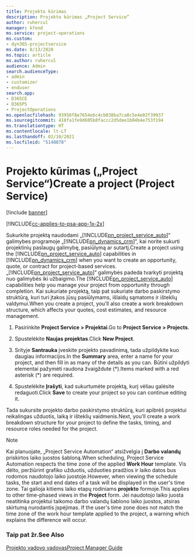 ```yaml
---
title: Projekto kūrimas
description: Projekto kūrimas „Project Service“
author: ruhercul
manager: kfend
ms.service: project-operations
ms.custom:
- dyn365-projectservice
ms.date: 8/13/2020
ms.topic: article
ms.author: ruhercul
audience: Admin
search.audienceType:
- admin
- customizer
- enduser
search.app:
- D365CE
- D365PS
- ProjectOperations
ms.openlocfilehash: 93958f8e7654ebc4cb038ba7ca0c5e4e02f39937
ms.sourcegitcommit: 418fa1fe9d605b8faccc2d5dee1b04b4e753f194
ms.translationtype: HT
ms.contentlocale: lt-LT
ms.lasthandoff: 02/10/2021
ms.locfileid: "5148878"
---
```

# <a name="create-a-project-project-service"></a><span data-ttu-id="e0e44-103">Projekto kūrimas („Project Service“)</span><span class="sxs-lookup"><span data-stu-id="e0e44-103">Create a project (Project Service)</span></span>

[!include [banner](../includes/psa-now-project-operations.md)]

[!INCLUDE[cc-applies-to-psa-app-1x-2x](../includes/cc-applies-to-psa-app-1x-2x.md)]

<span data-ttu-id="e0e44-104">Sukurkite projektą naudodami „[!INCLUDE[pn_project_service_auto](../includes/pn-project-service-auto.md)]“ galimybes programoje „[!INCLUDE[pn_dynamics_crm](../includes/pn-dynamics-crm.md)]“, kai norite sukurti projektinių paslaugų galimybę, pasiūlymą ar sutartį.</span><span class="sxs-lookup"><span data-stu-id="e0e44-104">Create a project using the [!INCLUDE[pn_project_service_auto](../includes/pn-project-service-auto.md)] capabilities in [!INCLUDE[pn_dynamics_crm](../includes/pn-dynamics-crm.md)] when you want to create an opportunity, quote, or contract for project-based services.</span></span> <span data-ttu-id="e0e44-105">„[!INCLUDE[pn_project_service_auto](../includes/pn-project-service-auto.md)]“ galimybės padeda tvarkyti projektą nuo galimybės iki užbaigimo.</span><span class="sxs-lookup"><span data-stu-id="e0e44-105">The [!INCLUDE[pn_project_service_auto](../includes/pn-project-service-auto.md)] capabilities help you manage your project from opportunity through completion.</span></span> <span data-ttu-id="e0e44-106">Kai sukuriate projektą, taip pat sukuriate darbo paskirstymo struktūrą, kuri turi įtakos jūsų pasiūlymams, išlaidų sąmatoms ir išteklių valdymui.</span><span class="sxs-lookup"><span data-stu-id="e0e44-106">When you create a project, you’ll also create a work breakdown structure, which affects your quotes, cost estimates, and resource management.</span></span>  
  
1.  <span data-ttu-id="e0e44-107">Pasirinkite **Project Service > Projektai**.</span><span class="sxs-lookup"><span data-stu-id="e0e44-107">Go to **Project Service > Projects**.</span></span>  
  
2.  <span data-ttu-id="e0e44-108">Spustelėkite **Naujas projektas**.</span><span class="sxs-lookup"><span data-stu-id="e0e44-108">Click **New Project**.</span></span>  
  
3.  <span data-ttu-id="e0e44-109">Srityje **Santrauka** įveskite projekto pavadinimą, tada užpildykite kuo daugiau informacijos.</span><span class="sxs-lookup"><span data-stu-id="e0e44-109">In the **Summary** area, enter a name for your project, and then fill in as many of the details as you can.</span></span> <span data-ttu-id="e0e44-110">Būtini užpildyti elementai pažymėti raudona žvaigždute (\*).</span><span class="sxs-lookup"><span data-stu-id="e0e44-110">Items marked with a red asterisk (\*) are required.</span></span>  
  
4.  <span data-ttu-id="e0e44-111">Spustelėkite **Įrašyti**, kad sukurtumėte projektą, kurį vėliau galėsite redaguoti.</span><span class="sxs-lookup"><span data-stu-id="e0e44-111">Click **Save** to create your project so you can continue editing it.</span></span>  
  
<span data-ttu-id="e0e44-112">Tada sukursite projekto darbo paskirstymo struktūrą, kuri apibrėš projektui reikalingas užduotis, laiką ir išteklių vaidmenis.</span><span class="sxs-lookup"><span data-stu-id="e0e44-112">Next, you’ll create a work breakdown structure for your project to define the tasks, timing, and resource roles needed for the project.</span></span>  

> [!NOTE]
> <span data-ttu-id="e0e44-113">Kai planuojate, „Project Service Automation“ atsižvelgia į **Darbo valandų** priskirtos laiko juostos šabloną.</span><span class="sxs-lookup"><span data-stu-id="e0e44-113">When scheduling, Project Service Automation respects the time zone of the applied **Work Hour** template.</span></span> <span data-ttu-id="e0e44-114">Vis dėlto, peržiūrint grafiko užduotis, užduoties pradžios ir laiko datos bus rodomos naudotojo laiko juostoje.</span><span class="sxs-lookup"><span data-stu-id="e0e44-114">However, when viewing the schedule tasks, the start and end dates of a task will be displayed in the user's time zone.</span></span> <span data-ttu-id="e0e44-115">Tai galioja kitiems laiko etapų rodiniams **projekto** formoje.</span><span class="sxs-lookup"><span data-stu-id="e0e44-115">This applies to other time-phased views in the **Project** form.</span></span> <span data-ttu-id="e0e44-116">Jei naudotojo laiko juosta neatitinka projektui taikomo darbo valandų šablono laiko juostos, atsiras skirtumą nurodantis įspėjimas. </span><span class="sxs-lookup"><span data-stu-id="e0e44-116">If the user's time zone does not match the time zone of the work hour template applied to the project, a warning which explains the difference will occur.</span></span> 
  
### <a name="see-also"></a><span data-ttu-id="e0e44-117">Taip pat žr.</span><span class="sxs-lookup"><span data-stu-id="e0e44-117">See Also</span></span>  
 [<span data-ttu-id="e0e44-118">Projekto vadovo vadovas</span><span class="sxs-lookup"><span data-stu-id="e0e44-118">Project Manager Guide</span></span>](../psa/project-manager-guide.md)
